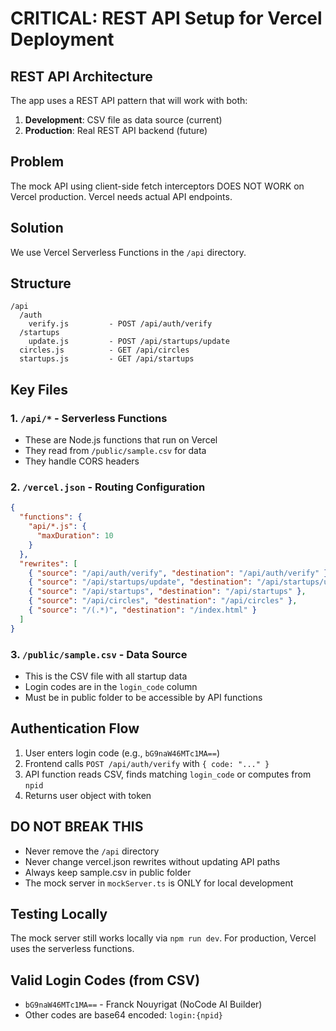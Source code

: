# CRITICAL: REST API Setup for Vercel Deployment

## REST API Architecture
The app uses a REST API pattern that will work with both:
1. **Development**: CSV file as data source (current)
2. **Production**: Real REST API backend (future)

## Problem
The mock API using client-side fetch interceptors DOES NOT WORK on Vercel production.
Vercel needs actual API endpoints.

## Solution
We use Vercel Serverless Functions in the `/api` directory.

## Structure
```
/api
  /auth
    verify.js         - POST /api/auth/verify
  /startups
    update.js         - POST /api/startups/update
  circles.js          - GET /api/circles
  startups.js         - GET /api/startups
```

## Key Files

### 1. `/api/*` - Serverless Functions
- These are Node.js functions that run on Vercel
- They read from `/public/sample.csv` for data
- They handle CORS headers

### 2. `/vercel.json` - Routing Configuration
```json
{
  "functions": {
    "api/*.js": {
      "maxDuration": 10
    }
  },
  "rewrites": [
    { "source": "/api/auth/verify", "destination": "/api/auth/verify" },
    { "source": "/api/startups/update", "destination": "/api/startups/update" },
    { "source": "/api/startups", "destination": "/api/startups" },
    { "source": "/api/circles", "destination": "/api/circles" },
    { "source": "/(.*)", "destination": "/index.html" }
  ]
}
```

### 3. `/public/sample.csv` - Data Source
- This is the CSV file with all startup data
- Login codes are in the `login_code` column
- Must be in public folder to be accessible by API functions

## Authentication Flow
1. User enters login code (e.g., `bG9naW46MTc1MA==`)
2. Frontend calls `POST /api/auth/verify` with `{ code: "..." }`
3. API function reads CSV, finds matching `login_code` or computes from `npid`
4. Returns user object with token

## DO NOT BREAK THIS
- Never remove the `/api` directory
- Never change vercel.json rewrites without updating API paths
- Always keep sample.csv in public folder
- The mock server in `mockServer.ts` is ONLY for local development

## Testing Locally
The mock server still works locally via `npm run dev`.
For production, Vercel uses the serverless functions.

## Valid Login Codes (from CSV)
- `bG9naW46MTc1MA==` - Franck Nouyrigat (NoCode AI Builder)
- Other codes are base64 encoded: `login:{npid}`